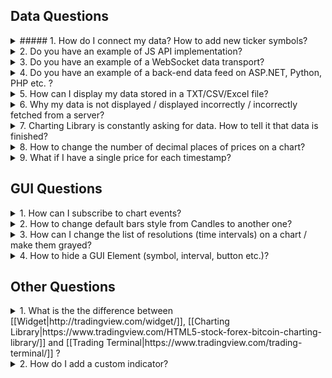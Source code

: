 ## Data Questions

<details>
<summary>##### 1. How do I connect my data? How to add new ticker symbols?</summary>
<p>

We’ve done lot of work to make the process of connecting data simple and clear.
<p>

First, you need to read and understand this article: [[How to connect my data|https://github.com/tradingview/charting_library/wiki/How-To-Connect-My-Data]]
<p>

If you still have questions, open [[Demo Chart|https://demo_chart.tradingview.com]], then open Debugger-Network and filter requests by `demo_feed`. You will see all requests and corresponding responses in the [[UDF]] format.
</details>

<details>
<summary>2. Do you have an example of JS API implementation?</summary>
<p>

<p>
    If you look at the picture below, you will see the UDF Adapter as an example of the JS API implementation. Its code is not minified and it is written in such a way that our clients can understand how it works.
<p>
    [[Scheme|https://github.com/tradingview/charting_library/wiki/How-To-Connect-My-Data#udf-scheme]]
</details>

<details>
<summary>3. Do you have an example of a WebSocket data transport?</summary>
<p>

<p>
    We don’t have an example of such integration, but we still hope to make this example in the future.

</details>
<details>
<summary>4. Do you have an example of a back-end data feed on ASP.NET, Python, PHP etc. ?</summary>
<p>

<p>
    The only example of a back-end feed that we have is written on Javascript for NodeJS. You can find it here: [[yahoo_datafeed|https://github.com/tradingview/yahoo_datafeed]]

</details>
<details>
<summary>5. How can I display my data stored in a TXT/CSV/Excel file?</summary>

<p>

<p>
First of all, the Charting Library is not intended to display data from files. It is used to display bars data from a server. Secondly, you should keep in mind that according to the agreement you should use Charting Library on public websites only. If you still want to use a file as the source of data you will need to do the following steps:

1. Write an application using any server language (.NET, PHP, NodeJS, Python etc.). This application should read the file and provide the data from it in [[UDF]] format over HTTP(S).
Note: You can provide data in another format or use websocket to transfer it, but in this case you will need to implement a [[JS-Api]] adapter on a client.
2. You should either have a static IP or register a domain so a browser can send requests to your server.
3. Open `index.html` and replace `demo_feed.tradingview.com` with the URL to your server.

</details>
<details>
<summary>6. Why my data is not displayed / displayed incorrectly / incorrectly fetched from a server?</summary>
<p>

<p>

The first thing you should do is open `index.html` or your script where you create the library widget and put the following line in the initialization options of the widget: `debug: true,`. Once you have done that, you will see lot of helpful information in your browser console. Most of important actions that happen in the library are explained in the console.
<p>

Please read [[Symbology]] thoroughly. Most of errors with data happen because of incorrect symbol settings.

</details>
<details>
<summary>7. Charting Library is constantly asking for data. How to tell it that data is finished?</summary>
<p>

<p>

Specifically for this purpose there is a flag that can be added to the responses from your server that tells the library that there is no more data on the server. It is called `no_data` for [[UDF|https://github.com/tradingview/charting_library/wiki/UDF#bars]] and `noData` for [[JS API|https://github.com/tradingview/charting_library/wiki/JS-Api#getbarssymbolinfo-resolution-from-to-onhistorycallback-onerrorcallback-firstdatarequest]]

</details>
<details>
<summary>8. How to change the number of decimal places of prices on a chart?</summary>
<p>

<p>

Please read [[Symbology]] thoroughly. Number of decimal places is calculated based on `minmov` and `pricescale` values.

</details>
<details>
<summary>9. What if I have a single price for each timestamp?</summary>
<p>

<p>

You still can display your data if you have only one price for each timestamp, but obviously you will not be able to display the data as bars/candles. Since the library is intended to display different styles of data: candles, bars, histogram, you are supposed to provide Open, High, Low, Close and optional Volume for each timestamp. If you have only one price, you can pass `Open = High = Low = Close = price`. For better view of this data, you can change default chart style to “Line” (see GUI Questions).
</details>

## GUI Questions

<details>
<summary>1. How can I subscribe to chart events?</summary>
<p>

<p>
We have a few ways to subscribe to the events:
<p>
1. Subscribing to general events that are related to a whole chart layout, not a specific chart.
[[Open article|https://github.com/tradingview/charting_library/wiki/Widget-Methods#subscribing-to-chart-events]]
<p>
2. Subscribing to events that are related to a single chart
[[Open article|https://github.com/tradingview/charting_library/wiki/Chart-Methods#subscribing-to-chart-events]]
<p>

Check the result value of subscription methods. Some of them return a [[Subscription|https://github.com/tradingview/charting_library/wiki/Subscription]] object that has methods `subscribe`/`unsubscribe`. The others accept a callback function.

</details>
<details>
<summary>2. How to change default bars style from Candles to another one?</summary>
<p>

<p>

You need to use [[overrides|https://github.com/tradingview/charting_library/wiki/Widget-Constructor#overrides]] of the Widget Constructor. Add `mainSeriesProperties.style` key. You can find allowed values in [[this article|https://github.com/tradingview/charting_library/wiki/Overrides]]

</details>
<details>
<summary>3. How can I change the list of resolutions (time intervals) on a chart / make them grayed?</summary>

* List of the resolutions displayed in a pop-up on a chart is defined by [[supported_resolutions|https://github.com/tradingview/charting_library/wiki/JS-Api#supported_resolutions]] from the data feed configuration.

* Resolutions available for a certain instrument are defined by [[supported_resolutions|https://github.com/tradingview/charting_library/wiki/Symbology#supported_resolutions]] from the instrument/symbol information.

* If you support intraday resolutions, you need to set [[has_intraday|https://github.com/tradingview/charting_library/wiki/Symbology#has_intraday-]]

* Additionally, if you support seconds, you need to set [[has_seconds|https://github.com/tradingview/charting_library/wiki/Symbology#has_seconds-]]

* If you support daily resolutions, you should set [[has_daily|https://github.com/tradingview/charting_library/wiki/Symbology#has_daily-]]

* If you support weeks and months, you should set [[has_weekly_and_monthly|https://github.com/tradingview/charting_library/wiki/Symbology#has_weekly_and_monthly-]]

* Additionally, you should set the resolutions, which are provided by your server for [[intraday resolutions|https://github.com/tradingview/charting_library/wiki/Symbology#intraday_multipliers-]] and separately for [[seconds|https://github.com/tradingview/charting_library/wiki/Symbology#seconds_multipliers-]].

* If an instrument supports (`supported_resolutions`) more resolutions that can be provided by the server (`intraday_multipliers`), the other resolutions are constructed by the chart.

</details>
<details>
<summary>4. How to hide a GUI Element (symbol, interval, button etc.)?</summary>

* Most of GUI elements can be hidden using [[Featuresets]]. Please look at the [Interactive map of featuresets](http://tradingview.github.io/featuresets.html) to find what you need.

* There are base elements that cannot be hidden, but if you still want to get rid of them you can use [CSS customization](https://github.com/tradingview/charting_library/wiki/Widget-Constructor#custom_css_url-since-14). Please note that the names, classes and identifiers of DOM elements may be changed in future versions of the product without any notifications.
</details>

## Other Questions

<details>
<summary>1. What is the the difference between [[Widget|http://tradingview.com/widget/]], [[Charting Library|https://www.tradingview.com/HTML5-stock-forex-bitcoin-charting-library/]] and [[Trading Terminal|https://www.tradingview.com/trading-terminal/]] ?</summary>
<p>

<p>
    [[Widget|http://tradingview.com/widget/]] is connected to TradingView data. Perfect for websites, blogs and forums where you need a fast & free solution. Integration is simply cutting & pasting pre-made iframe code. It has lots of display modes.
<p>
    [[Charting Library|https://www.tradingview.com/HTML5-stock-forex-bitcoin-charting-library/]] is a chart with your own data. This is a standalone solution that you download, host on your servers, connect your own data & use in your site/app for free.
<p>
    [[Trading Terminal|https://www.tradingview.com/trading-terminal/]] is a standalone product that is licensed to brokers. It includes all features available in the Charting Library, but it also has trading functionality, multiple chart layouts, watchlists, details, news widgets and other advanced tools. It has its own licensing fees associated with it.

</details>

<details>
<summary>2. How do I add a custom indicator?</summary>
<p>

<p>
    At the moment there is only one way to add custom indicators. It is described in a [[dedicated article|https://github.com/tradingview/charting_library/wiki/Creating-Custom-Studies]].
</details>